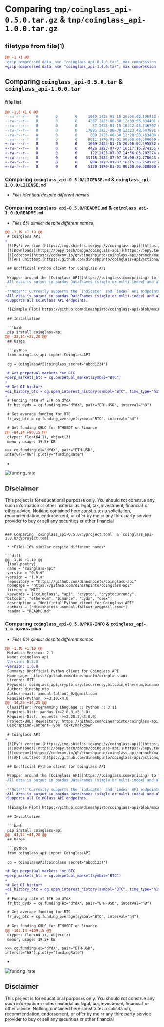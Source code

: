 # Comparing `tmp/coinglass_api-0.5.0.tar.gz` & `tmp/coinglass_api-1.0.0.tar.gz`

## filetype from file(1)

```diff
@@ -1 +1 @@
-gzip compressed data, was "coinglass_api-0.5.0.tar", max compression
+gzip compressed data, was "coinglass_api-1.0.0.tar", max compression
```

## Comparing `coinglass_api-0.5.0.tar` & `coinglass_api-1.0.0.tar`

### file list

```diff
@@ -1,6 +1,6 @@
--rw-r--r--   0        0        0     1069 2023-01-15 20:06:02.595582 coinglass_api-0.5.0/LICENSE.md
--rw-r--r--   0        0        0     4267 2023-06-30 12:39:55.834401 coinglass_api-0.5.0/README.md
--rw-r--r--   0        0        0       57 2023-01-15 18:42:45.746707 coinglass_api-0.5.0/coinglass_api/__init__.py
--rw-r--r--   0        0        0    17895 2023-06-30 12:23:48.647991 coinglass_api-0.5.0/coinglass_api/api.py
--rw-r--r--   0        0        0      809 2023-06-30 12:28:58.463408 coinglass_api-0.5.0/pyproject.toml
--rw-r--r--   0        0        0     5011 1970-01-01 00:00:00.000000 coinglass_api-0.5.0/PKG-INFO
+-rw-r--r--   0        0        0     1069 2023-01-15 20:06:02.595582 coinglass_api-1.0.0/LICENSE.md
+-rw-r--r--   0        0        0     4426 2023-07-07 16:17:16.974156 coinglass_api-1.0.0/README.md
+-rw-r--r--   0        0        0      122 2023-07-07 14:56:03.702274 coinglass_api-1.0.0/coinglass_api/__init__.py
+-rw-r--r--   0        0        0    31118 2023-07-07 16:00:32.778643 coinglass_api-1.0.0/coinglass_api/api.py
+-rw-r--r--   0        0        0      809 2023-07-07 16:15:36.754227 coinglass_api-1.0.0/pyproject.toml
+-rw-r--r--   0        0        0     5170 1970-01-01 00:00:00.000000 coinglass_api-1.0.0/PKG-INFO
```

### Comparing `coinglass_api-0.5.0/LICENSE.md` & `coinglass_api-1.0.0/LICENSE.md`

 * *Files identical despite different names*

### Comparing `coinglass_api-0.5.0/README.md` & `coinglass_api-1.0.0/README.md`

 * *Files 6% similar despite different names*

```diff
@@ -1,19 +1,19 @@
 # Coinglass API
+
 [![PyPi version](https://img.shields.io/pypi/v/coinglass-api)](https://pypi.python.org/pypi/coinglass-api/)
 [![Downloads](https://pepy.tech/badge/coinglass-api)](https://pepy.tech/project/coinglass-api)
 [![codecov](https://codecov.io/gh/dineshpinto/coinglass-api/branch/main/graph/badge.svg?token=XTJRRU2W1T)](https://codecov.io/gh/dineshpinto/coinglass-api)
 [![API unittest](https://github.com/dineshpinto/coinglass-api/actions/workflows/api_unitests.yml/badge.svg)](https://github.com/dineshpinto/coinglass-api/actions/workflows/api_unitests.yml)
 
 ## Unofficial Python client for Coinglass API
 
 Wrapper around the [Coinglass API](https://coinglass.com/pricing) to fetch data about the crypto markets.
-All data is output in pandas DataFrames (single or multi-index) and all time series data uses a `DateTimeIndex`.
-
-**Note**: Currently supports the `indicator` and `index` API endpoints.
+All data is output in pandas DataFrames (single or multi-index) and all time-series data uses a `DateTimeIndex`.
+Supports all CoinGlass API endpoints.
 
 ![Example Plot](https://github.com/dineshpinto/coinglass-api/blob/main/examples/example_plot.jpg?raw=true)
 
 ## Installation
 
 ```bash
 pip install coinglass-api
@@ -22,14 +22,20 @@
 ## Usage
 
 ```python
 from coinglass_api import CoinglassAPI
 
 cg = CoinglassAPI(coinglass_secret="abcd1234")
 
+# Get perpetual markets for BTC
+perp_markets_btc = cg.perpetual_market(symbol="BTC")
+
+# Get OI history
+oi_history_btc = cg.open_interest_history(symbol="BTC", time_type="h1", currency="USD")
+
 # Funding rate of ETH on dYdX
 fr_btc_dydx = cg.funding(ex="dYdX", pair="ETH-USD", interval="h8")
 
 # Get average funding for BTC
 fr_avg_btc = cg.funding_average(symbol="BTC", interval="h4")
 
 # Get funding OHLC for ETHUSDT on Binance
@@ -84,14 +90,15 @@
 dtypes: float64(1), object(3)
 memory usage: 19.5+ KB
 ```
 
 ```
 >>> cg.funding(ex="dYdX", pair="ETH-USD", interval="h8").plot(y="fundingRate")
 ```
+
 ![funding_rate](https://github.com/dineshpinto/coinglass-api/blob/main/examples/funding_rate.jpg?raw=true)
 
 ## Disclaimer
 
 This project is for educational purposes only. You should not construe any such information or other material as legal,
 tax, investment, financial, or other advice. Nothing contained here constitutes a solicitation, recommendation,
 endorsement, or offer by me or any third party service provider to buy or sell any securities or other financial
```

### Comparing `coinglass_api-0.5.0/pyproject.toml` & `coinglass_api-1.0.0/pyproject.toml`

 * *Files 16% similar despite different names*

```diff
@@ -1,10 +1,10 @@
 [tool.poetry]
 name = "coinglass-api"
-version = "0.5.0"
+version = "1.0.0"
 repository = "https://github.com/dineshpinto/coinglass-api"
 homepage = "https://github.com/dineshpinto/coinglass-api"
 license = "MIT"
 keywords = ["coinglass", "api", "crypto", "cryptocurrency", "bitcoin", "ethereum", "binance", "dydx", "okex"]
 description = "Unofficial Python client for Coinglass API"
 authors = ["dineshpinto <annual.fallout_0z@gmail.com>"]
 readme = "README.md"
```

### Comparing `coinglass_api-0.5.0/PKG-INFO` & `coinglass_api-1.0.0/PKG-INFO`

 * *Files 6% similar despite different names*

```diff
@@ -1,10 +1,10 @@
 Metadata-Version: 2.1
 Name: coinglass-api
-Version: 0.5.0
+Version: 1.0.0
 Summary: Unofficial Python client for Coinglass API
 Home-page: https://github.com/dineshpinto/coinglass-api
 License: MIT
 Keywords: coinglass,api,crypto,cryptocurrency,bitcoin,ethereum,binance,dydx,okex
 Author: dineshpinto
 Author-email: annual.fallout_0z@gmail.com
 Requires-Python: >=3.10,<4.0
@@ -14,25 +14,25 @@
 Classifier: Programming Language :: Python :: 3.11
 Requires-Dist: pandas (>=2.0.0,<3.0.0)
 Requires-Dist: requests (>=2.28.2,<3.0.0)
 Project-URL: Repository, https://github.com/dineshpinto/coinglass-api
 Description-Content-Type: text/markdown
 
 # Coinglass API
+
 [![PyPi version](https://img.shields.io/pypi/v/coinglass-api)](https://pypi.python.org/pypi/coinglass-api/)
 [![Downloads](https://pepy.tech/badge/coinglass-api)](https://pepy.tech/project/coinglass-api)
 [![codecov](https://codecov.io/gh/dineshpinto/coinglass-api/branch/main/graph/badge.svg?token=XTJRRU2W1T)](https://codecov.io/gh/dineshpinto/coinglass-api)
 [![API unittest](https://github.com/dineshpinto/coinglass-api/actions/workflows/api_unitests.yml/badge.svg)](https://github.com/dineshpinto/coinglass-api/actions/workflows/api_unitests.yml)
 
 ## Unofficial Python client for Coinglass API
 
 Wrapper around the [Coinglass API](https://coinglass.com/pricing) to fetch data about the crypto markets.
-All data is output in pandas DataFrames (single or multi-index) and all time series data uses a `DateTimeIndex`.
-
-**Note**: Currently supports the `indicator` and `index` API endpoints.
+All data is output in pandas DataFrames (single or multi-index) and all time-series data uses a `DateTimeIndex`.
+Supports all CoinGlass API endpoints.
 
 ![Example Plot](https://github.com/dineshpinto/coinglass-api/blob/main/examples/example_plot.jpg?raw=true)
 
 ## Installation
 
 ```bash
 pip install coinglass-api
@@ -41,14 +41,20 @@
 ## Usage
 
 ```python
 from coinglass_api import CoinglassAPI
 
 cg = CoinglassAPI(coinglass_secret="abcd1234")
 
+# Get perpetual markets for BTC
+perp_markets_btc = cg.perpetual_market(symbol="BTC")
+
+# Get OI history
+oi_history_btc = cg.open_interest_history(symbol="BTC", time_type="h1", currency="USD")
+
 # Funding rate of ETH on dYdX
 fr_btc_dydx = cg.funding(ex="dYdX", pair="ETH-USD", interval="h8")
 
 # Get average funding for BTC
 fr_avg_btc = cg.funding_average(symbol="BTC", interval="h4")
 
 # Get funding OHLC for ETHUSDT on Binance
@@ -103,14 +109,15 @@
 dtypes: float64(1), object(3)
 memory usage: 19.5+ KB
 ```
 
 ```
 >>> cg.funding(ex="dYdX", pair="ETH-USD", interval="h8").plot(y="fundingRate")
 ```
+
 ![funding_rate](https://github.com/dineshpinto/coinglass-api/blob/main/examples/funding_rate.jpg?raw=true)
 
 ## Disclaimer
 
 This project is for educational purposes only. You should not construe any such information or other material as legal,
 tax, investment, financial, or other advice. Nothing contained here constitutes a solicitation, recommendation,
 endorsement, or offer by me or any third party service provider to buy or sell any securities or other financial
```

